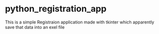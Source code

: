 # python_registration_app
This is a simple Registraion application made with tkinter which apparently save that data into an exel file

